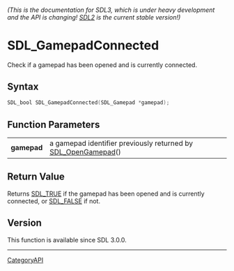 ###### (This is the documentation for SDL3, which is under heavy development and the API is changing! [SDL2](https://wiki.libsdl.org/SDL2/) is the current stable version!)
# SDL_GamepadConnected

Check if a gamepad has been opened and is currently connected.

## Syntax

```c
SDL_bool SDL_GamepadConnected(SDL_Gamepad *gamepad);

```

## Function Parameters

|                 |                                                                                  |
| --------------- | -------------------------------------------------------------------------------- |
| **gamepad**     | a gamepad identifier previously returned by [SDL_OpenGamepad](SDL_OpenGamepad)() |

## Return Value

Returns [SDL_TRUE](SDL_TRUE) if the gamepad has been opened and is
currently connected, or [SDL_FALSE](SDL_FALSE) if not.

## Version

This function is available since SDL 3.0.0.

----
[CategoryAPI](CategoryAPI)

